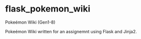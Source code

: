# flask_pokemon_wiki
Pokeémon Wiki (Gen1-8)

Pokeémon Wiki written for an assignemnt using Flask and Jinja2.
